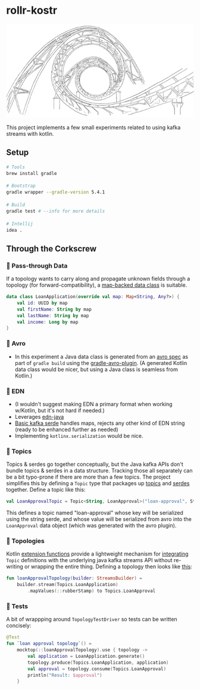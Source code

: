 # rollr-kostr

![rollr-kostr](rollercoaster-297308_640.png)
<!-- (Image from https://pixabay.com/vectors/rollercoaster-roller-coaster-297308/) -->

This project implements a few small experiments related to using kafka streams with kotlin.

## Setup
```bash
# Tools
brew install gradle

# Bootstrap
gradle wrapper --gradle-version 5.4.1

# Build 
gradle test # --info for more details

# Intellij
idea .
```
## Through the Corkscrew

### 🎢 Pass-through Data
If a topology wants to carry along and propagate unknown fields through a topology (for forward-compatibility), a [map-backed data class](src/main/kotlin/com/acmeinc/LoanApplication.kt) is suitable.

```kotlin
data class LoanApplication(override val map: Map<String, Any?>) {
    val id: UUID by map
    val firstName: String by map
    val lastName: String by map
    val income: Long by map
}
```

### 🎢 Avro
- In this experiment a Java data class is generated from an [avro spec](src/main/avro/loan-approval.avsc) as part of `gradle build` using the [gradle-avro-plugin](https://github.com/commercehub-oss/gradle-avro-plugin). (A generated Kotlin data class would be nicer, but using a Java class is seamless from Kotlin.)

### 🎢 EDN
- (I wouldn't suggest making EDN a primary format when working w/Kotlin, but it's not hard if needed.)
- Leverages [edn-java](https://github.com/bpsm/edn-java)
- [Basic kafka serde](src/main/kotlin/kostr/serde/Edn.kt) handles maps, rejects any other kind of EDN string (ready to be enhanced further as needed)
- Implementing `kotlinx.serialization` would be nice.

### 🎢 Topics
Topics & serdes go together conceptually, but the Java kafka APIs don't bundle topics & serdes in a data structure. Tracking those all separately can be a bit typo-prone if there are more than a few topics. The project simplifies this by defining a `Topic` type that packages up [topics](src/main/kotlin/kostr/Topic.kt) and [serdes](src/main/kotlin/kostr/serde/Serde.kt) together. Define a topic like this:

```kotlin
val LoanApprovalTopic = Topic<String, LoanApproval>("loan-approval", StringSerde{}, AvroSerde{})
```
This defines a topic named "loan-approval" whose key will be serialized using the string serde, and whose value will be serialized from avro into the `LoanApproval` data object (which was generated with the avro plugin).

### 🎢 Topologies
Kotlin [extension functions](https://kotlinlang.org/docs/reference/extensions.html) provide a lightweight mechanism for  [integrating](src/main/kotlin/kostr/streams/StreamsBuilder.kt) `Topic` definitions with the underlying java kafka streams API without re-writing or wrapping the entire thing. Defining a topology then looks like [this](src/main/kotlin/com/acmeinc/LoanApprovalTopology.kt):

```kotlin
fun loanApprovalTopology(builder: StreamsBuilder) =
    builder.stream(Topics.LoanApplication)
        .mapValues(::rubberStamp) to Topics.LoanApproval
```

### 🎢 Tests
A bit of wrappping around `TopologyTestDriver` so tests can be written concisely:
```kotlin
@Test
fun `loan approval topology`() =
    mocktop(::loanApprovalTopology).use { topology ->
        val application = LoanApplication.generate()
        topology.produce(Topics.LoanApplication, application)
        val approval = topology.consume(Topics.LoanApproval)
        println("Result: $approval")
    }
```